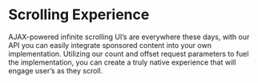 # Scrolling Experience

AJAX-powered infinite scrolling UI’s are everywhere these days, with our API you can easily integrate sponsored content into your own implementation. Utilizing our count and offset request parameters to fuel the implementation, you can create a truly native experience that will engage user’s as they scroll.